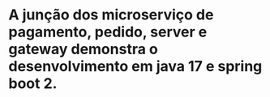 # A junção dos microserviço de pagamento, pedido, server e gateway demonstra o desenvolvimento em java 17 e spring boot 2.


